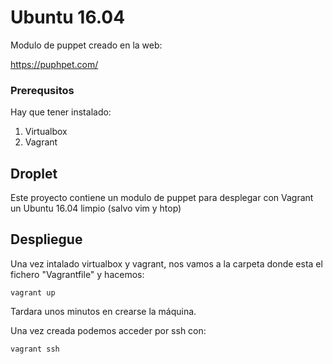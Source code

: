 # Ubuntu 16.04

Modulo de puppet creado en la web:

https://puphpet.com/

### Prerequsitos

Hay que tener instalado:
1. Virtualbox
2. Vagrant

## Droplet

Este proyecto contiene un modulo de puppet para desplegar con Vagrant un Ubuntu 16.04 limpio (salvo vim y htop)

## Despliegue

Una vez intalado virtualbox y vagrant, nos vamos a la carpeta donde esta el fichero "Vagrantfile" y hacemos:

```
vagrant up
```

Tardara unos minutos en crearse la máquina.

Una vez creada podemos acceder por ssh con:

```
vagrant ssh
```
